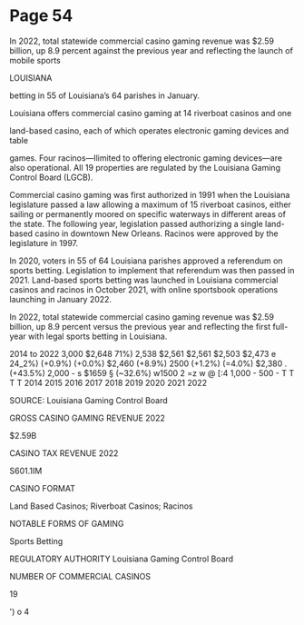 # Page 54

In 2022, total statewide commercial casino gaming
revenue was $2.59 billion, up 8.9 percent against the
previous year and reflecting the launch of mobile sports

LOUISIANA

betting in 55 of Louisiana’s 64 parishes in January.

Louisiana offers commercial casino gaming at 14 riverboat casinos and one

land-based casino, each of which operates electronic gaming devices and table

games. Four racinos—Ilimited to offering electronic gaming devices—are also
operational. All 19 properties are regulated by the Louisiana Gaming Control
Board (LGCB).

Commercial casino gaming was first authorized in 1991 when the Louisiana
legislature passed a law allowing a maximum of 15 riverboat casinos, either
sailing or permanently moored on specific waterways in different areas of the
state. The following year, legislation passed authorizing a single land-based
casino in downtown New Orleans. Racinos were approved by the legislature in
1997.

In 2020, voters in 55 of 64 Louisiana parishes approved a referendum on
sports betting. Legislation to implement that referendum was then passed
in 2021. Land-based sports betting was launched in Louisiana commercial
casinos and racinos in October 2021, with online sportsbook operations
launching in January 2022.

In 2022, total statewide commercial casino gaming revenue was $2.59 billion,
up 8.9 percent versus the previous year and reflecting the first full-year with
legal sports betting in Louisiana.

2014 to 2022
3,000
$2,648
71%) 2,538 $2,561 $2,561 $2,503
$2,473 e 24_2%) (+0.9%) (+0.0%) $2,460 (+8.9%)
2500 (+1.2%) (=4.0%) $2,380
. (+43.5%)
2,000 -
s $1659
§ (~32.6%)
w1500
2
=z
w
@
[:4
1,000 -
500 -
T T T T
2014 2015 2016 2017 2018 2019 2020 2021 2022

SOURCE: Louisiana Gaming Control Board

GROSS CASINO GAMING REVENUE 2022

$2.59B

CASINO TAX REVENUE 2022

S601.1IM

CASINO FORMAT

Land Based Casinos;
Riverboat Casinos;
Racinos

NOTABLE FORMS OF GAMING

Sports Betting

REGULATORY AUTHORITY
Louisiana Gaming
Control Board

NUMBER OF COMMERCIAL CASINOS

19

')
o 4
